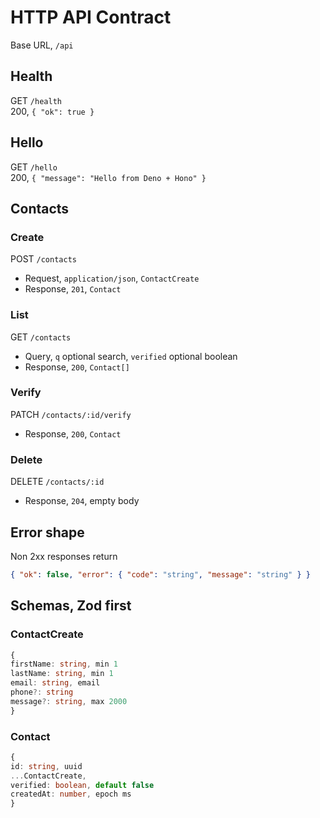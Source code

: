 # HTTP API Contract

Base URL, `/api`

## Health

GET `/health`  
200, `{ "ok": true }`

## Hello

GET `/hello`  
200, `{ "message": "Hello from Deno + Hono" }`

## Contacts

### Create

POST `/contacts`

- Request, `application/json`, `ContactCreate`
- Response, `201`, `Contact`

### List

GET `/contacts`

- Query, `q` optional search, `verified` optional boolean
- Response, `200`, `Contact[]`

### Verify

PATCH `/contacts/:id/verify`

- Response, `200`, `Contact`

### Delete

DELETE `/contacts/:id`

- Response, `204`, empty body

## Error shape

Non 2xx responses return

```json
{ "ok": false, "error": { "code": "string", "message": "string" } }
```

## Schemas, Zod first

### ContactCreate

```typescript
{
firstName: string, min 1
lastName: string, min 1
email: string, email
phone?: string
message?: string, max 2000
}
```

### Contact

```typescript
{
id: string, uuid
...ContactCreate,
verified: boolean, default false
createdAt: number, epoch ms
}
```
